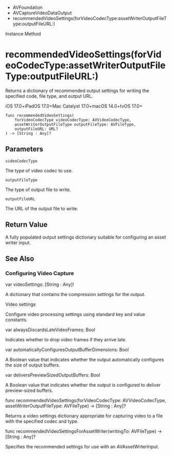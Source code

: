 

- AVFoundation
- AVCaptureVideoDataOutput
-  recommendedVideoSettings(forVideoCodecType:assetWriterOutputFileType:outputFileURL:) 

Instance Method

# recommendedVideoSettings(forVideoCodecType:assetWriterOutputFileType:outputFileURL:)

Returns a dictionary of recommended output settings for writing the specified code, file type, and output URL.

iOS 17.0+iPadOS 17.0+Mac Catalyst 17.0+macOS 14.0+tvOS 17.0+

``` source
func recommendedVideoSettings(
    forVideoCodecType videoCodecType: AVVideoCodecType,
    assetWriterOutputFileType outputFileType: AVFileType,
    outputFileURL: URL?
) -> [String : Any]?
```

## Parameters 

`videoCodecType`  

The type of video codec to use.

`outputFileType`  

The type of output file to write.

`outputFileURL`  

The URL of the output file to write.

## Return Value

A fully populated output settings dictionary suitable for configuring an asset writer input.

## See Also

### Configuring Video Capture

var videoSettings: [String : Any]!

A dictionary that contains the compression settings for the output.

Video settings

Configure video processing settings using standard key and value constants.

var alwaysDiscardsLateVideoFrames: Bool

Indicates whether to drop video frames if they arrive late.

var automaticallyConfiguresOutputBufferDimensions: Bool

A Boolean value that indicates whether the output automatically configures the size of output buffers.

var deliversPreviewSizedOutputBuffers: Bool

A Boolean value that indicates whether the output is configured to deliver preview-sized buffers.

func recommendedVideoSettings(forVideoCodecType: AVVideoCodecType, assetWriterOutputFileType: AVFileType) -> [String : Any]?

Returns a video settings dictionary appropriate for capturing video to a file with the specified codec and type.

func recommendedVideoSettingsForAssetWriter(writingTo: AVFileType) -> [String : Any]?

Specifies the recommended settings for use with an AVAssetWriterInput.

